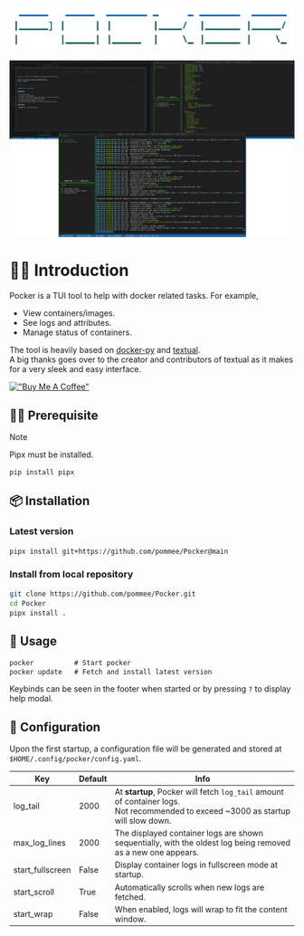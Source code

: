 <p align="center">
  <img src="./resources/pocker-name.png" />
</p>

![image](./resources/image.png)

# 👋🏼 Introduction

Pocker is a TUI tool to help with docker related tasks. For example,

- View containers/images.
- See logs and attributes.
- Manage status of containers.

The tool is heavily based on [docker-py](https://docker-py.readthedocs.io/en/stable/index.html) and [textual](https://github.com/textualize/textual/).  
A big thanks goes over to the creator and contributors of textual as it makes for a very sleek and easy interface.

[!["Buy Me A Coffee"](https://www.buymeacoffee.com/assets/img/custom_images/orange_img.png)](https://buymeacoffee.com/pommee)

## 🤏🏼 Prerequisite

> [!NOTE]
> Pipx must be installed.

```shell
pip install pipx
```

## 📦 Installation

### Latest version

```shell
pipx install git+https://github.com/pommee/Pocker@main
```

### Install from local repository

```bash
git clone https://github.com/pommee/Pocker.git
cd Pocker
pipx install .
```

## 🚦 Usage

```shell
pocker          # Start pocker
pocker update   # Fetch and install latest version
```

Keybinds can be seen in the footer when started or by pressing `?` to display help modal.

## 🔧 Configuration

Upon the first startup, a configuration file will be generated and stored at `$HOME/.config/pocker/config.yaml`.

| Key              | Default | Info                                                                                                                                  |
| ---------------- | ------- | ------------------------------------------------------------------------------------------------------------------------------------- |
| log_tail         | 2000    | At **startup**, Pocker will fetch `log_tail` amount of container logs.<br> Not recommended to exceed ~3000 as startup will slow down. |
| max_log_lines    | 2000    | The displayed container logs are shown sequentially, with the oldest log being removed as a new one appears.                          |
| start_fullscreen | False   | Display container logs in fullscreen mode at startup.                                                                                 |
| start_scroll     | True    | Automatically scrolls when new logs are fetched.                                                                                      |
| start_wrap       | False   | When enabled, logs will wrap to fit the content window.                                                                               |
